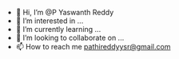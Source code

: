 - 👋 Hi, I’m @P Yaswanth Reddy
- 👀 I’m interested in ...
- 🌱 I’m currently learning ...
- 💞️ I’m looking to collaborate on ...
- 📫 How to reach me pathireddyysr@gmail.com

<!---
PathireddyYaswanthReddy/PathireddyYaswanthReddy is a ✨ special ✨ repository because its `README.md` (this file) appears on your GitHub profile.
You can click the Preview link to take a look at your changes.
--->
